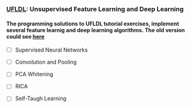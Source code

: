 ### [UFLDL](http://ufldl.stanford.edu/tutorial/): Unsupervised Feature Learning and Deep Learning

#### The programming solutions to UFLDL tutorial exercises, implement several feature learnig and deep learning algorithms. The old version could see [here](http://ufldl.stanford.edu/wiki/index.php/UFLDL_Tutorial)

- [ ] Supervised Neural Networks 
- [ ] Convolution and Pooling 
- [ ] PCA Whitening 
- [ ] RICA 
- [ ] Self-Taugh Learning

